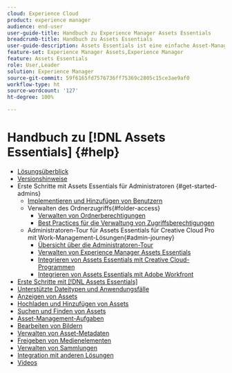 ```yaml
---
cloud: Experience Cloud
product: experience manager
audience: end-user
user-guide-title: Handbuch zu Experience Manager Assets Essentials
breadcrumb-title: Handbuch zu Assets Essentials
user-guide-description: Assets Essentials ist eine einfache Asset-Management-Lösung, die aus anderen Experience Cloud-Programmen heraus funktioniert.
feature-set: Experience Manager Assets,Experience Manager
feature: Assets Essentials
role: User,Leader
solution: Experience Manager
source-git-commit: 59f6165fd7576736ff75369c2805c15ce3ae9af0
workflow-type: ht
source-wordcount: '127'
ht-degree: 100%

---
```



# Handbuch zu [!DNL Assets Essentials] {#help}

+ [Lösungsüberblick](introduction.md)
+ [Versionshinweise](release-notes.md)
+ Erste Schritte mit Assets Essentials für Administratoren {#get-started-admins}
   + [Implementieren und Hinzufügen von Benutzern](deploy-administer.md)
   + Verwalten des Ordnerzugriffs{#folder-access}
      + [Verwalten von Ordnerberechtigungen](manage-permissions.md)
      + [Best Practices für die Verwaltung von Zugriffsberechtigungen](permission-management-best-practices.md)
   + Administratoren-Tour für Assets Essentials für Creative Cloud Pro mit Work-Management-Lösungen{#admin-journey}
      + [Übersicht über die Administratoren-Tour](assets-essentials-cc-pro-work-management-admin-journey.md)
      + [Verwalten von Experience Manager Assets Essentials](adminster-aem-assets-essentials.md)
      + [Integrieren von Assets Essentials mit Creative Cloud-Programmen](integrate-assets-essentials-creative-cloud.md)
      + [Integrieren von Assets Essentials mit Adobe Workfront](integrate-assets-essentials-workfront.md)
+ [Erste Schritte mit  [!DNL Assets Essentials]](get-started.md)
+ [Unterstützte Dateitypen und Anwendungsfälle](supported-file-formats.md)
+ [Anzeigen von Assets](navigate-view.md)
+ [Hochladen und Hinzufügen von Assets](add-delete.md)
+ [Suchen und Finden von Assets](search.md)
+ [Asset-Management-Aufgaben](manage-organize.md)
+ [Bearbeiten von Bildern](edit-images.md)
+ [Verwalten von Asset-Metadaten](metadata.md)
+ [Freigeben von Medienelementen](share-links-for-assets.md)
+ [Verwalten von Sammlungen](manage-collections.md)
+ [Integration mit anderen Lösungen](integration.md)
+ [Videos](https://experienceleague.adobe.com/docs/experience-manager-learn/assets-essentials/overview.html?lang=de)
